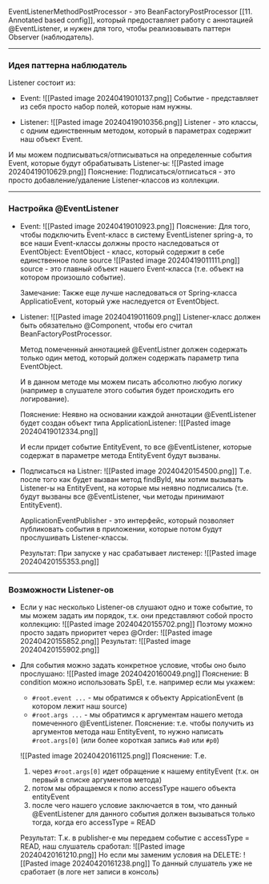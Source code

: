 EventListenerMethodPostProcessor - это BeanFactoryPostProcessor [[11. Annotated based config]], который предоставляет работу с аннотацией @EventListener, и нужен для того, чтобы реализовывать паттерн Observer (наблюдатель).

---

### Идея паттерна наблюдатель

Listener состоит из:
- Event:
	![[Pasted image 20240419010137.png]]
	Событие - представляет из себя просто набор полей, которые нам нужны.

- Listener:
	![[Pasted image 20240419010356.png]]
	Listener - это классы, с одним единственным методом, который в параметрах содержит наш объект Event.

И мы можем подписываться/отписываться на определенные события Event, которые будут обрабатывать Listener-ы:
![[Pasted image 20240419010629.png]]
Пояснение: Подписаться/отписаться - это просто добавление/удаление Listener-классов из коллекции.

---

### Настройка @EventListener

- Event:
	![[Pasted image 20240419010923.png]]
	Пояснение: Для того, чтобы подключить Event-класс в систему EventListener spring-а, то все наши Event-классы должны просто наследоваться от EventObject:
		EventObject - класс, который содержит в себе единственное поле source
		![[Pasted image 20240419011111.png]]
		source - это главный объект нашего Event-класса (т.е. объект на котором произошло событие).
	
	Замечание: Также еще лучше наследоваться от Spring-класса ApplicatioEvent, который уже наследуется от EventObject.

- Listener:
	![[Pasted image 20240419011609.png]]
	Listener-класс должен быть обязательно @Component, чтобы его считал BeanFactoryPostProcessor.

	Метод помеченный аннотацией @EventListner должен содержать только один метод, который должен содержать параметр типа EventObject.

	И в данном методе мы можем писать абсолютно любую логику (например в слушателе этого события будет происходить его логирование).

	Пояснение: Неявно на основании каждой аннотации @EventListener будет создан объект типа ApplicationListener:
	![[Pasted image 20240419012334.png]]

	И если придет событие EntityEvent, то все @EventListener, которые содержат в параметре метода EntityEvent будут вызваны.

- Подписаться на Listner:
	![[Pasted image 20240420154500.png]]
	Т.е. после того как будет вызван метод findById, мы хотим вызывать Listener-ы на EntityEvent, на которые мы неявно подписались (т.е. будут вызваны все @EventListener, чьи методы принимают EntityEvent).

	ApplicationEventPublisher - это интерфейс, который позволяет публиковать события в приложении, которые потом будут прослушивать Listener-классы.

	Результат:
	При запуске у нас срабатывает листенер:
	![[Pasted image 20240420155353.png]]

----

### Возможности Listener-ов

- Если у нас несколько Listener-ов слушают одно и тоже событие, то мы можем задать им порядок, т.к. они представляют собой просто коллекцию:
	![[Pasted image 20240420155702.png]]
	Поэтому можно просто задать приоритет через @Order:
	![[Pasted image 20240420155852.png]]
	Результат:
	![[Pasted image 20240420155902.png]]

- Для события можно задать конкретное условие, чтобы оно было прослушано:
	![[Pasted image 20240420160049.png]]
	Пояснение: В condition можно использовать SpEl, т.е. например если мы укажем:
	- `#root.event ...` - мы обратимся к объекту AppicationEvent (в котором лежит наш source)
	- `#root.args ...`  - мы обратимся к аргументам нашего метода помеченного @EventListener.
		Пояснение: т.е. чтобы получить из аргументов метода наш EntityEvent, то нужно написать `#root.args[0]` (или более короткая запись `#a0` или `#p0`)

	![[Pasted image 20240420161125.png]]
	Пояснение: Т.е. 
	1. через `#root.args[0]` идет обращение к нашему entityEvent (т.к. он первый в списке аргументов метода)
	2. потом мы обращаемся к полю accessType нашего объекта entityEvent
	3. после чего нашего условие заключается в том, что данный @EventListener для данного события должен вызываться только тогда, когда его accessType = READ

	Результат: Т.к. в publisher-е мы передаем событие с accessType = READ, наш слушатель сработал:
	![[Pasted image 20240420161210.png]]
	Но если мы заменим условия на DELETE:
	![[Pasted image 20240420161238.png]]
	То данный слушатель уже не сработает (в логе нет записи в консоль)
